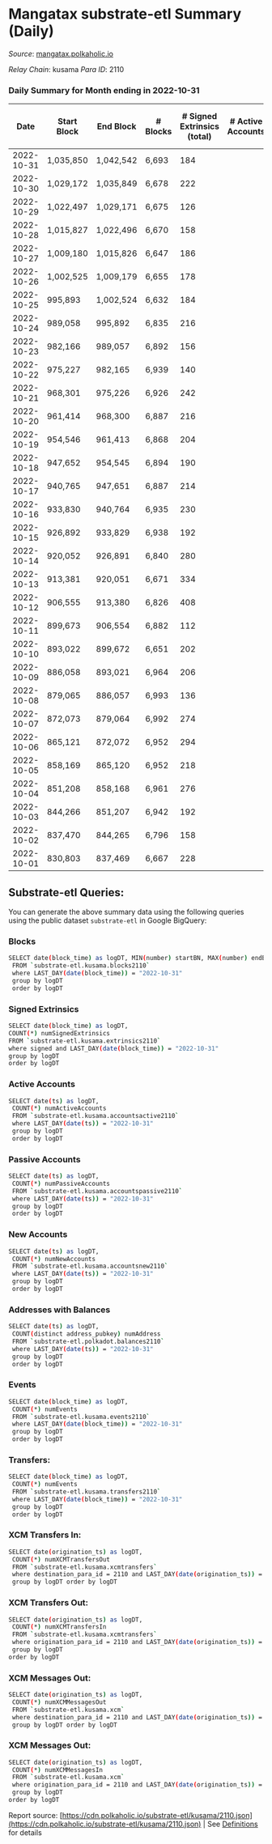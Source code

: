 # Mangatax substrate-etl Summary (Daily)

_Source_: [mangatax.polkaholic.io](https://mangatax.polkaholic.io)

*Relay Chain*: kusama
*Para ID*: 2110



### Daily Summary for Month ending in 2022-10-31


| Date | Start Block | End Block | # Blocks | # Signed Extrinsics (total) | # Active Accounts | # Passive | # New | # Addresses with Balances | # Events | # Transfers | # XCM Transfers In | # XCM Transfers Out | # XCM In | # XCM Out | Issues | 
| ---- | ----------- | --------- | -------- | --------------------------- | ----------------- | --------- | ----- | ------------------------- | -------- | ----------- | ------------------ | ------------------- | -------- | --------- | ------ |
| 2022-10-31 | 1,035,850 | 1,042,542 | 6,693 | 184 |  |  |  | 1,395 | 13,909 | 1  | 10 ($239.43) | 17 ($2,644.25) | 10 | 11 |  |
| 2022-10-30 | 1,029,172 | 1,035,849 | 6,678 | 222 |  |  |  | 1,393 | 13,990 |   | 16 ($3,030.53) | 27 ($7,644.67) | 16 | 15 |  |
| 2022-10-29 | 1,022,497 | 1,029,171 | 6,675 | 126 |  |  |  | 1,391 | 13,774 |   | 8 ($4,843.01) | 7 ($6,714.48) | 8 | 4 |  |
| 2022-10-28 | 1,015,827 | 1,022,496 | 6,670 | 158 |  |  |  | 1,391 | 13,858 | 2  | 7 ($377.79) | 8 ($173.94) | 7 | 5 |  |
| 2022-10-27 | 1,009,180 | 1,015,826 | 6,647 | 186 |  |  |  | 1,390 | 13,870 | 3  | 10 ($344.52) | 12 ($1,523.75) | 10 | 8 |  |
| 2022-10-26 | 1,002,525 | 1,009,179 | 6,655 | 178 |  |  |  | 1,388 | 13,803 |   | 7 ($2,776.99) | 15 ($603.32) | 7 | 9 |  |
| 2022-10-25 | 995,893 | 1,002,524 | 6,632 | 184 |  |  |  | 1,388 | 13,834 |   | 12 ($645.92) | 20 ($4,974.19) | 12 | 11 |  |
| 2022-10-24 | 989,058 | 995,892 | 6,835 | 216 |  |  |  | 1,386 | 14,263 |   | 13 ($207.72) | 17 ($1,462.23) | 13 | 15 |  |
| 2022-10-23 | 982,166 | 989,057 | 6,892 | 156 |  |  |  | 1,384 | 14,290 |   | 8 ($145.05) | 6 ($435.97) | 8 | 6 |  |
| 2022-10-22 | 975,227 | 982,165 | 6,939 | 140 |  |  |  | 1,384 | 14,372 |   | 5 ($128.30) | 9 ($721.60) | 5 | 8 |  |
| 2022-10-21 | 968,301 | 975,226 | 6,926 | 242 |  |  |  | 1,382 | 14,506 | 3  | 9 ($1,083.20) | 6 ($693.61) | 9 | 6 |  |
| 2022-10-20 | 961,414 | 968,300 | 6,887 | 216 |  |  |  | 1,382 | 14,347 | 1  | 6 ($41.44) | 9 ($3,540.52) | 6 | 9 |  |
| 2022-10-19 | 954,546 | 961,413 | 6,868 | 204 |  |  |  | 1,380 | 14,328 |   | 9 ($408.10) | 11 ($1,336.57) | 9 | 10 |  |
| 2022-10-18 | 947,652 | 954,545 | 6,894 | 190 |  |  |  | 1,378 | 14,364 | 2  | 13 ($9,696.67) | 12 ($3,184.87) | 13 | 10 |  |
| 2022-10-17 | 940,765 | 947,651 | 6,887 | 214 |  |  |  | 1,378 | 14,394 |   | 11 ($347.54) | 14 ($2,377.57) | 11 | 14 |  |
| 2022-10-16 | 933,830 | 940,764 | 6,935 | 230 |  |  |  | 1,376 | 14,471 |   | 11 ($309.73) | 13 ($2,528.17) | 11 | 11 |  |
| 2022-10-15 | 926,892 | 933,829 | 6,938 | 192 |  |  |  | 1,374 | 14,443 | 1  | 6  | 14 ($919.36) | 6 | 13 |  |
| 2022-10-14 | 920,052 | 926,891 | 6,840 | 280 |  |  |  | 1,374 | 14,378 |   | 10 ($619.20) | 13 ($2,235.16) | 10 | 12 |  |
| 2022-10-13 | 913,381 | 920,051 | 6,671 | 334 |  |  |  | 1,372 | 14,089 | 2  | 10 ($725.65) | 14 ($1,470.51) | 10 | 13 |  |
| 2022-10-12 | 906,555 | 913,380 | 6,826 | 408 |  |  |  | 1,371 | 14,547 | 2  | 11 ($473.06) | 10 ($706.60) | 11 | 10 |  |
| 2022-10-11 | 899,673 | 906,554 | 6,882 | 112 |  |  |  | 1,370 | 14,210 |   | 7 ($131.06) | 9 ($1,231.86) | 7 | 9 |  |
| 2022-10-10 | 893,022 | 899,672 | 6,651 | 202 |  |  |  | 1,369 | 13,847 | 1  | 8 ($71.93) | 20 ($20,110.79) | 8 | 20 |  |
| 2022-10-09 | 886,058 | 893,021 | 6,964 | 206 |  |  |  | 1,369 | 14,513 |   | 6 ($899.04) | 20 ($4,449.74) | 6 | 17 |  |
| 2022-10-08 | 879,065 | 886,057 | 6,993 | 136 |  |  |  | 1,369 | 14,467 |   | 5 ($106.21) | 7 ($2,190.76) | 5 | 6 |  |
| 2022-10-07 | 872,073 | 879,064 | 6,992 | 274 |  |  |  | 1,368 | 14,667 |   | 17 ($382.09) | 22 ($5,822.14) | 16 | 19 |  |
| 2022-10-06 | 865,121 | 872,072 | 6,952 | 294 |  |  |  | 1,368 | 14,584 | 21  | 26 ($494,245.91) | 23 ($31,978.60) | 24 | 20 |  |
| 2022-10-05 | 858,169 | 865,120 | 6,952 | 218 |  |  |  | 1,359 | 14,415 | 8  | 8 ($98.08) | 14 ($1,939.83) | 8 | 14 |  |
| 2022-10-04 | 851,208 | 858,168 | 6,961 | 276 |  |  |  | 1,357 | 14,645 | 2  | 11 ($598.31) | 12 ($535.54) | 11 | 10 |  |
| 2022-10-03 | 844,266 | 851,207 | 6,942 | 192 |  |  |  | 1,356 | 14,465 | 1  | 14 ($8.28) | 15 ($5,781.51) | 14 | 11 |  |
| 2022-10-02 | 837,470 | 844,265 | 6,796 | 158 |  |  |  | 1,355 | 14,132 | 15  | 10 ($75.98) | 7 ($325.91) | 10 | 7 |  |
| 2022-10-01 | 830,803 | 837,469 | 6,667 | 228 |  |  |  | 1,339 | 13,911 |   | 10 ($1,064.90) | 10 ($2,131.54) | 10 | 10 |  |

## Substrate-etl Queries:
You can generate the above summary data using the following queries using the public dataset `substrate-etl` in Google BigQuery:

### Blocks
```bash
SELECT date(block_time) as logDT, MIN(number) startBN, MAX(number) endBN, COUNT(*) numBlocks 
 FROM `substrate-etl.kusama.blocks2110`  
 where LAST_DAY(date(block_time)) = "2022-10-31" 
 group by logDT 
 order by logDT
```

### Signed Extrinsics
```bash
SELECT date(block_time) as logDT, 
COUNT(*) numSignedExtrinsics 
FROM `substrate-etl.kusama.extrinsics2110`  
where signed and LAST_DAY(date(block_time)) = "2022-10-31" 
group by logDT 
order by logDT
```

### Active Accounts
```bash
SELECT date(ts) as logDT, 
 COUNT(*) numActiveAccounts 
 FROM `substrate-etl.kusama.accountsactive2110` 
 where LAST_DAY(date(ts)) = "2022-10-31" 
 group by logDT 
 order by logDT
```

### Passive Accounts
```bash
SELECT date(ts) as logDT, 
 COUNT(*) numPassiveAccounts 
 FROM `substrate-etl.kusama.accountspassive2110` 
 where LAST_DAY(date(ts)) = "2022-10-31" 
 group by logDT 
 order by logDT
```

### New Accounts
```bash
SELECT date(ts) as logDT, 
 COUNT(*) numNewAccounts 
 FROM `substrate-etl.kusama.accountsnew2110` 
 where LAST_DAY(date(ts)) = "2022-10-31" 
 group by logDT
 order by logDT
```

### Addresses with Balances
```bash
SELECT date(ts) as logDT,
 COUNT(distinct address_pubkey) numAddress 
 FROM `substrate-etl.polkadot.balances2110` 
 where LAST_DAY(date(ts)) = "2022-10-31" 
 group by logDT 
 order by logDT
```

### Events
```bash
SELECT date(block_time) as logDT, 
 COUNT(*) numEvents 
 FROM `substrate-etl.kusama.events2110` 
 where LAST_DAY(date(block_time)) = "2022-10-31" 
 group by logDT 
 order by logDT
```

### Transfers:
```bash
SELECT date(block_time) as logDT, 
 COUNT(*) numEvents 
 FROM `substrate-etl.kusama.transfers2110` 
 where LAST_DAY(date(block_time)) = "2022-10-31" 
 group by logDT 
 order by logDT
```

### XCM Transfers In:
```bash
SELECT date(origination_ts) as logDT, 
 COUNT(*) numXCMTransfersOut 
 FROM `substrate-etl.kusama.xcmtransfers` 
 where destination_para_id = 2110 and LAST_DAY(date(origination_ts)) = "2022-10-31" 
 group by logDT order by logDT
```

### XCM Transfers Out:
```bash
SELECT date(origination_ts) as logDT, 
 COUNT(*) numXCMTransfersIn 
 FROM `substrate-etl.kusama.xcmtransfers` 
 where origination_para_id = 2110 and LAST_DAY(date(origination_ts)) = "2022-10-31" 
 group by logDT 
order by logDT
```

### XCM Messages Out:
```bash
SELECT date(origination_ts) as logDT, 
 COUNT(*) numXCMMessagesOut 
 FROM `substrate-etl.kusama.xcm` 
 where destination_para_id = 2110 and LAST_DAY(date(origination_ts)) = "2022-10-31" 
 group by logDT order by logDT
```

### XCM Messages Out:
```bash
SELECT date(origination_ts) as logDT, 
 COUNT(*) numXCMMessagesIn 
 FROM `substrate-etl.kusama.xcm` 
 where origination_para_id = 2110 and LAST_DAY(date(origination_ts)) = "2022-10-31" 
 group by logDT 
order by logDT
```


Report source: [https://cdn.polkaholic.io/substrate-etl/kusama/2110.json](https://cdn.polkaholic.io/substrate-etl/kusama/2110.json) | See [Definitions](/DEFINITIONS.md) for details
